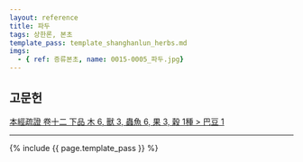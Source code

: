 ```yaml
---
layout: reference
title: 파두
tags: 상한론, 본초
template_pass: template_shanghanlun_herbs.md
imgs:
  - { ref: 증류본초, name: 0015-0005_파두.jpg}
---
```




## 고문헌

[本經疏證 卷十二 下品 木 6, 獸 3, 蟲魚 6, 果 3, 穀 1種 > 巴豆 1](https://mediclassics.kr/books/154/volume/12/#content_3)





***

{% include {{ page.template_pass }} %}
